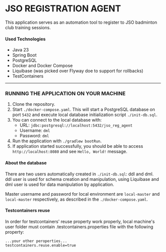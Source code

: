 # JSO REGISTRATION AGENT
This application serves as an automation tool to register to JSO badminton club training sessions.

#### Used Technologies
* Java 23
* Spring Boot
* PostgreSQL
* Docker and Docker Compose
* Liquibase (was picked over Flyway doe to support for rollbacks)
* TestContainers
___

### RUNNING THE APPLICATION ON YOUR MACHINE
1. Clone the repository.
2. Start `./docker-compose.yaml`. This will start a PostgreSQL database on port `5432` and execute local database 
   initialization script `./init-db.sql`.
3. You can connect to the local database with:
    * URL: `jdbc:postgresql://localhost:5432/jso_reg_agent`
    * Username: `dml`
    * Password: `dml`
4. Run the application with `./gradlew bootRun`.
5. If application started successfully, you should be able to access `http://localhost:8080` and see `Hello, World!` 
   message.

#### About the database
There are two users automatically created in `./init-db.sql`: ddl and dml. ddl user is used for schema creation and
manipulation, using Liquibase and dml user is used for data manipulation by application.

Master username and password for local environment are `local-master` and `local-master` respectively, as 
described in the `./docker-compose.yaml`.

#### Testcontainers reuse
In order for testcontainers' reuse property work properly, local machine's user folder must contain 
.testcontainers.properties file with the following property:
```
...your other peroperties...
testcontainers.reuse.enable=true
```